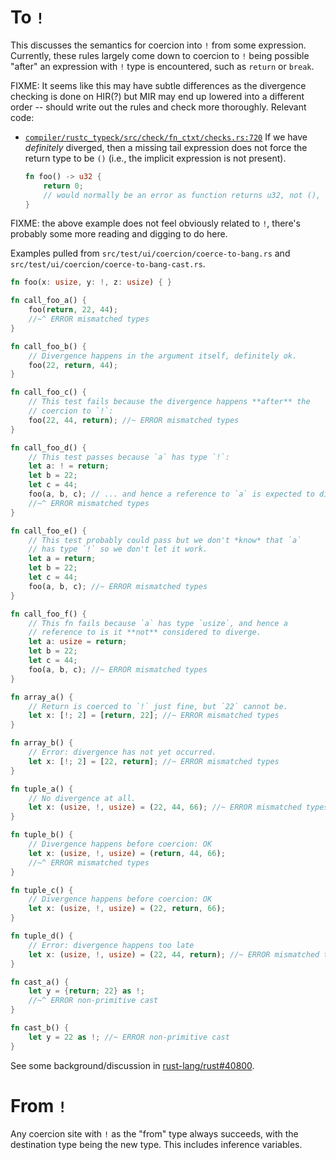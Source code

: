 # To `!`

This discusses the semantics for coercion into `!` from some expression.
Currently, these rules largely come down to coercion to `!` being possible
"after" an expression with `!` type is encountered, such as `return` or `break`.

FIXME: It seems like this may have subtle differences as the divergence
checking is done on HIR(?) but MIR may end up lowered into a different order --
should write out the rules and check more thoroughly. Relevant code:

* [`compiler/rustc_typeck/src/check/fn_ctxt/checks.rs:720`](https://github.com/rust-lang/rust/blob/2b681ac06b1a6b7ea39525e59363ffee0d1a68e5/compiler/rustc_typeck/src/check/fn_ctxt/checks.rs#L720)
  If we have *definitely* diverged, then a missing tail expression does not
  force the return type to be `()` (i.e., the implicit expression is not
  present).

  ```rust
  fn foo() -> u32 {
      return 0;
      // would normally be an error as function returns u32, not (), but accepted.
  }
  ```

FIXME: the above example does not feel obviously related to `!`, there's
probably some more reading and digging to do here.


Examples pulled from `src/test/ui/coercion/coerce-to-bang.rs` and `src/test/ui/coercion/coerce-to-bang-cast.rs`.

```rust
fn foo(x: usize, y: !, z: usize) { }

fn call_foo_a() {
    foo(return, 22, 44);
    //~^ ERROR mismatched types
}

fn call_foo_b() {
    // Divergence happens in the argument itself, definitely ok.
    foo(22, return, 44);
}

fn call_foo_c() {
    // This test fails because the divergence happens **after** the
    // coercion to `!`:
    foo(22, 44, return); //~ ERROR mismatched types
}

fn call_foo_d() {
    // This test passes because `a` has type `!`:
    let a: ! = return;
    let b = 22;
    let c = 44;
    foo(a, b, c); // ... and hence a reference to `a` is expected to diverge.
    //~^ ERROR mismatched types
}

fn call_foo_e() {
    // This test probably could pass but we don't *know* that `a`
    // has type `!` so we don't let it work.
    let a = return;
    let b = 22;
    let c = 44;
    foo(a, b, c); //~ ERROR mismatched types
}

fn call_foo_f() {
    // This fn fails because `a` has type `usize`, and hence a
    // reference to is it **not** considered to diverge.
    let a: usize = return;
    let b = 22;
    let c = 44;
    foo(a, b, c); //~ ERROR mismatched types
}

fn array_a() {
    // Return is coerced to `!` just fine, but `22` cannot be.
    let x: [!; 2] = [return, 22]; //~ ERROR mismatched types
}

fn array_b() {
    // Error: divergence has not yet occurred.
    let x: [!; 2] = [22, return]; //~ ERROR mismatched types
}

fn tuple_a() {
    // No divergence at all.
    let x: (usize, !, usize) = (22, 44, 66); //~ ERROR mismatched types
}

fn tuple_b() {
    // Divergence happens before coercion: OK
    let x: (usize, !, usize) = (return, 44, 66);
    //~^ ERROR mismatched types
}

fn tuple_c() {
    // Divergence happens before coercion: OK
    let x: (usize, !, usize) = (22, return, 66);
}

fn tuple_d() {
    // Error: divergence happens too late
    let x: (usize, !, usize) = (22, 44, return); //~ ERROR mismatched types
}

fn cast_a() {
    let y = {return; 22} as !;
    //~^ ERROR non-primitive cast
}

fn cast_b() {
    let y = 22 as !; //~ ERROR non-primitive cast
}
```

See some background/discussion in [rust-lang/rust#40800](https://github.com/rust-lang/rust/issues/40800).

# From `!`

Any coercion site with `!` as the "from" type always succeeds, with the
destination type being the new type. This includes inference variables.

